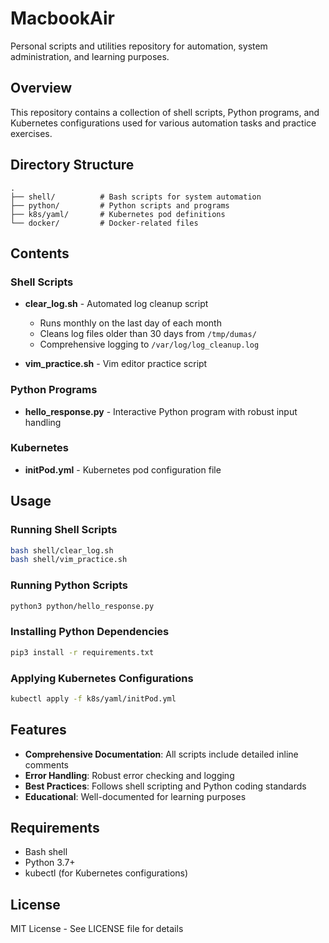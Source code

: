 # MacbookAir

Personal scripts and utilities repository for automation, system administration, and learning purposes.

## Overview

This repository contains a collection of shell scripts, Python programs, and Kubernetes configurations used for various automation tasks and practice exercises.

## Directory Structure

```
.
├── shell/          # Bash scripts for system automation
├── python/         # Python scripts and programs
├── k8s/yaml/       # Kubernetes pod definitions
└── docker/         # Docker-related files
```

## Contents

### Shell Scripts

- **clear_log.sh** - Automated log cleanup script
  - Runs monthly on the last day of each month
  - Cleans log files older than 30 days from `/tmp/dumas/`
  - Comprehensive logging to `/var/log/log_cleanup.log`

- **vim_practice.sh** - Vim editor practice script

### Python Programs

- **hello_response.py** - Interactive Python program with robust input handling

### Kubernetes

- **initPod.yml** - Kubernetes pod configuration file

## Usage

### Running Shell Scripts

```bash
bash shell/clear_log.sh
bash shell/vim_practice.sh
```

### Running Python Scripts

```bash
python3 python/hello_response.py
```

### Installing Python Dependencies

```bash
pip3 install -r requirements.txt
```

### Applying Kubernetes Configurations

```bash
kubectl apply -f k8s/yaml/initPod.yml
```

## Features

- **Comprehensive Documentation**: All scripts include detailed inline comments
- **Error Handling**: Robust error checking and logging
- **Best Practices**: Follows shell scripting and Python coding standards
- **Educational**: Well-documented for learning purposes

## Requirements

- Bash shell
- Python 3.7+
- kubectl (for Kubernetes configurations)

## License

MIT License - See LICENSE file for details
